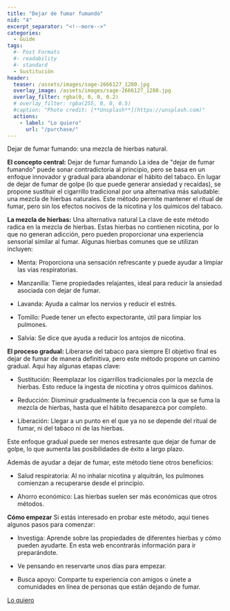 ```yaml
---
title: "Dejar de fumar fumando"
nid: "4"
excerpt_separator: "<!--more-->"
categories:
  - Guide
tags:
  #- Post Formats
  #- readability
  #- standard
  - Sustitución
header:
  teaser: /assets/images/sage-2666127_1280.jpg
  overlay_image: /assets/images/sage-2666127_1280.jpg
  overlay_filter: rgba(0, 0, 0, 0.2)
  # overlay_filter: rgba(255, 0, 0, 0.5)
  #caption: "Photo credit: [**Unsplash**](https://unsplash.com)"
  actions:
    - label: "Lo quiero"
      url: "/purchase/"
---
```




Dejar de fumar fumando: una mezcla de hierbas natural.

<!--more-->

**El concepto central:** Dejar de fumar fumando
La idea de "dejar de fumar fumando" puede sonar contradictoria al principio, pero se basa en un enfoque innovador y gradual para abandonar el hábito del tabaco. En lugar de dejar de fumar de golpe (lo que puede generar ansiedad y recaídas), se propone sustituir el cigarrillo tradicional por una alternativa más saludable: una mezcla de hierbas naturales. Este método permite mantener el ritual de fumar, pero sin los efectos nocivos de la nicotina y los químicos del tabaco.

**La mezcla de hierbas:** Una alternativa natural
La clave de este método radica en la mezcla de hierbas. Estas hierbas no contienen nicotina, por lo que no generan adicción, pero pueden proporcionar una experiencia sensorial similar al fumar. Algunas hierbas comunes que se utilizan incluyen:

- Menta: Proporciona una sensación refrescante y puede ayudar a limpiar las vías respiratorias.

- Manzanilla: Tiene propiedades relajantes, ideal para reducir la ansiedad asociada con dejar de fumar.

- Lavanda: Ayuda a calmar los nervios y reducir el estrés.

- Tomillo: Puede tener un efecto expectorante, útil para limpiar los pulmones.

- Salvia: Se dice que ayuda a reducir los antojos de nicotina.


**El proceso gradual:** Liberarse del tabaco para siempre
El objetivo final es dejar de fumar de manera definitiva, pero este método propone un camino gradual. Aquí hay algunas etapas clave:

- Sustitución: Reemplazar los cigarrillos tradicionales por la mezcla de hierbas. Esto reduce la ingesta de nicotina y otros químicos dañinos.

- Reducción: Disminuir gradualmente la frecuencia con la que se fuma la mezcla de hierbas, hasta que el hábito desaparezca por completo.

- Liberación: Llegar a un punto en el que ya no se depende del ritual de fumar, ni del tabaco ni de las hierbas.

Este enfoque gradual puede ser menos estresante que dejar de fumar de golpe, lo que aumenta las posibilidades de éxito a largo plazo.

Además de ayudar a dejar de fumar, este método tiene otros beneficios:

- Salud respiratoria: Al no inhalar nicotina y alquitrán, los pulmones comienzan a recuperarse desde el principio.

- Ahorro económico: Las hierbas suelen ser más económicas que otros métodos.

**Cómo empezar**
Si estás interesado en probar este método, aquí tienes algunos pasos para comenzar:

- Investiga: Aprende sobre las propiedades de diferentes hierbas y cómo pueden ayudarte. En esta web encontrarás información para ir preparándote.

- Ve pensando en reservarte unos días para empezar.

- Busca apoyo: Comparte tu experiencia con amigos o únete a comunidades en línea de personas que están dejando de fumar.


[Lo quiero](../../purchase/)